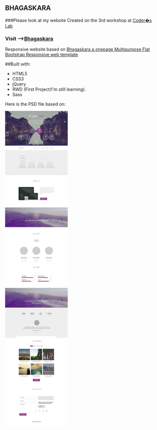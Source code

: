 ## BHAGASKARA


###Please look at my website Created on the 3rd workshop at [Coder�s Lab](http://coderslab.pl/kurs-front-end)

### Visit -->[Bhagaskara](https://framat.github.io/Bhagaskara/)

Responsive website based on [Bhagaskara a onepage Multipurpose Flat Bootstrap Responsive web template](https://w3layouts.com/bhagaskara-onepage-multipurpose-flat-bootstrap-responsive-web-template/)


##Built with:


* HTML5
* CSS3
* jQuery
* RWD (First Project/I'm still learning).
* Sass

Here is the PSD file based on:

![PSD Template](/Template/Bhagaskara.jpg)

